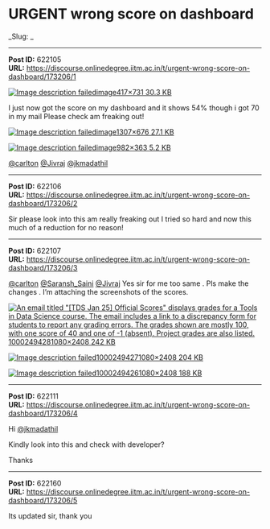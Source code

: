 # URGENT wrong score on dashboard
_Slug: _

---
**Post ID:** 622105  
**URL:** https://discourse.onlinedegree.iitm.ac.in/t/urgent-wrong-score-on-dashboard/173206/1  

[![Image description failed](https://europe1.discourse-cdn.com/flex013/uploads/iitm/original/3X/4/9/499964ff820316a650ea321e7dd7a6869b6bdb65.png)image417×731 30.3 KB](https://europe1.discourse-cdn.com/flex013/uploads/iitm/original/3X/4/9/499964ff820316a650ea321e7dd7a6869b6bdb65.png)


I just now got the score on my dashboard and it shows 54% though i got 70 in my mail Please check am freaking out!


[![Image description failed](https://europe1.discourse-cdn.com/flex013/uploads/iitm/optimized/3X/2/7/273bab14c409487f616b8bd3d061fafd30ec9a26_2_690x356.png)image1307×676 27.1 KB](https://europe1.discourse-cdn.com/flex013/uploads/iitm/original/3X/2/7/273bab14c409487f616b8bd3d061fafd30ec9a26.png)


[![Image description failed](https://europe1.discourse-cdn.com/flex013/uploads/iitm/original/3X/4/8/489baa24ee08ddcd7130aaa787de681f23704fd1.png)image982×363 5.2 KB](https://europe1.discourse-cdn.com/flex013/uploads/iitm/original/3X/4/8/489baa24ee08ddcd7130aaa787de681f23704fd1.png)


[@carlton](/u/carlton) [@Jivraj](/u/jivraj) [@jkmadathil](/u/jkmadathil)

---
**Post ID:** 622106  
**URL:** https://discourse.onlinedegree.iitm.ac.in/t/urgent-wrong-score-on-dashboard/173206/2  

Sir please look into this am really freaking out I tried so hard and now this much of a reduction for no reason!

---
**Post ID:** 622107  
**URL:** https://discourse.onlinedegree.iitm.ac.in/t/urgent-wrong-score-on-dashboard/173206/3  

[@carlton](/u/carlton) [@Saransh_Saini](/u/saransh_saini) [@Jivraj](/u/jivraj) Yes sir for me too same . Pls make the changes . I’m attaching the screenshots of the scores.


[![An email titled "[TDS Jan 25] Official Scores" displays grades for a Tools in Data Science course.  The email includes a link to a discrepancy form for students to report any grading errors.  The grades shown are mostly 100, with one score of 40 and one of -1 (absent).  Project grades are also listed.
](https://europe1.discourse-cdn.com/flex013/uploads/iitm/optimized/3X/8/0/80eb68468da076425bec5ff38c5d3754dddc1675_2_224x500.jpeg)10002494281080×2408 242 KB](https://europe1.discourse-cdn.com/flex013/uploads/iitm/original/3X/8/0/80eb68468da076425bec5ff38c5d3754dddc1675.jpeg)


[![Image description failed](https://europe1.discourse-cdn.com/flex013/uploads/iitm/optimized/3X/a/8/a8c6699ee5cd04ca4834b017be344e9bbbde5462_2_224x500.jpeg)10002494271080×2408 204 KB](https://europe1.discourse-cdn.com/flex013/uploads/iitm/original/3X/a/8/a8c6699ee5cd04ca4834b017be344e9bbbde5462.jpeg)


[![Image description failed](https://europe1.discourse-cdn.com/flex013/uploads/iitm/optimized/3X/8/6/8631d740f71f23d22889a7dd58e3639c1b505581_2_224x500.jpeg)10002494261080×2408 188 KB](https://europe1.discourse-cdn.com/flex013/uploads/iitm/original/3X/8/6/8631d740f71f23d22889a7dd58e3639c1b505581.jpeg)

---
**Post ID:** 622111  
**URL:** https://discourse.onlinedegree.iitm.ac.in/t/urgent-wrong-score-on-dashboard/173206/4  

Hi [@jkmadathil](/u/jkmadathil)


Kindly look into this and check with developer?


Thanks

---
**Post ID:** 622160  
**URL:** https://discourse.onlinedegree.iitm.ac.in/t/urgent-wrong-score-on-dashboard/173206/5  

Its updated sir, thank you

